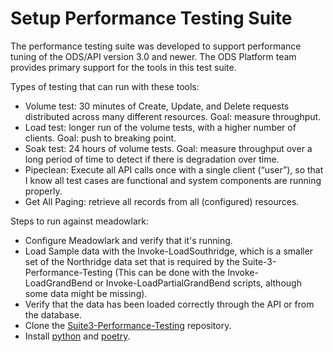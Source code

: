 # Setup Performance Testing Suite

The performance testing suite was developed to support performance tuning of the
ODS/API version 3.0 and newer. The ODS Platform team provides primary support
for the tools in this test suite.

Types of testing that can run with these tools:

- Volume test: 30 minutes of Create, Update, and Delete requests distributed
  across many different resources. Goal: measure throughput.
- Load test: longer run of the volume tests, with a higher number of clients.
  Goal: push to breaking point.
- Soak test: 24 hours of volume tests. Goal: measure throughput over a long
  period of time to detect if there is degradation over time.
- Pipeclean: Execute all API calls once with a single client (“user”), so that I
  know all test cases are functional and system components are running properly.
- Get All Paging: retrieve all records from all (configured) resources.

Steps to run against meadowlark:

- Configure Meadowlark and verify that it's running.
- Load Sample data with the Invoke-LoadSouthridge, which is a smaller set of the
  Northridge data set that is required by the Suite-3-Performance-Testing (This
  can be done with the Invoke-LoadGrandBend or Invoke-LoadPartialGrandBend
  scripts, although some data might be missing).
- Verify that the data has been loaded correctly through the API or from the
  database.
- Clone the
  [Suite3-Performance-Testing](https://github.com/Ed-Fi-Exchange-OSS/Suite-3-Performance-Testing)
  repository.
- Install [python](https://www.python.org/downloads/) and
  [poetry](https://python-poetry.org/docs/#installation).
